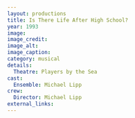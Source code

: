 ```yaml
---
layout: productions
title: Is There Life After High School?
year: 1993
image: 
image_credit: 
image_alt:
image_caption:
category: musical
details:
  Theatre: Players by the Sea
cast:
  Ensemble: Michael Lipp
crew:
  Director: Michael Lipp
external_links:
---
```

